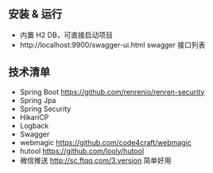 
## 安装 & 运行

- 内置 H2 DB，可直接启动项目
- http://localhost:9900/swagger-ui.html  swagger 接口列表

## 技术清单

- Spring Boot     https://github.com/renrenio/renren-security
- Spring Jpa
- Spring Security
- HikariCP
- Logback
- Swagger
- webmagic       https://github.com/code4craft/webmagic
- hutool              https://github.com/looly/hutool
- 微信推送          http://sc.ftqq.com/3.version  简单好用



  















